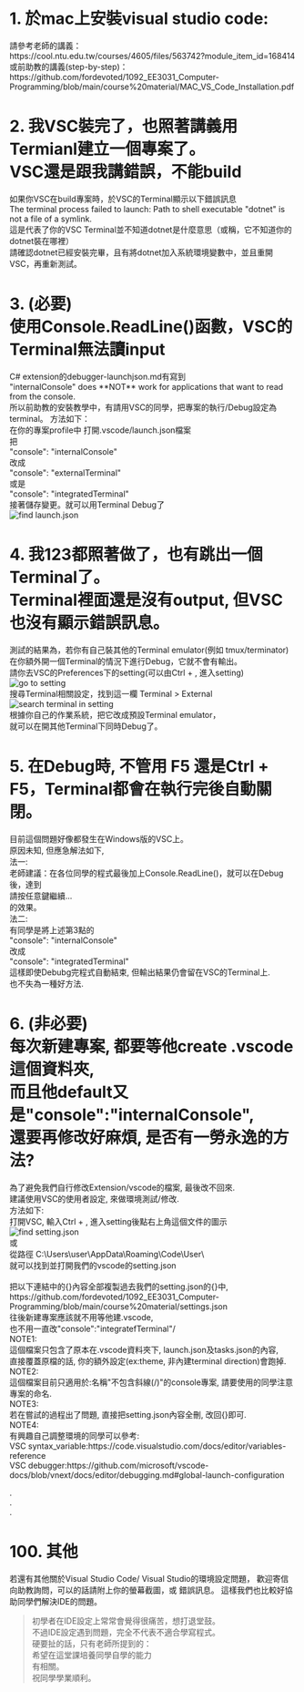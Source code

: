 
<h1>
   1. 於mac上安裝visual studio code:
</h1>
<p>
   請參考老師的講義：</br>
   https://cool.ntu.edu.tw/courses/4605/files/563742?module_item_id=168414</br>
   或前助教的講義(step-by-step)：</br>
   https://github.com/fordevoted/1092_EE3031_Computer-Programming/blob/main/course%20material/MAC_VS_Code_Installation.pdf</br>
</p>
<h1>
   2. 我VSC裝完了，也照著講義用Termianl建立一個專案了。</br>
   VSC還是跟我講錯誤，不能build</h1>
<p>   
   如果你VSC在build專案時，於VSC的Terminal顯示以下錯誤訊息</br>
   The terminal process failed to launch: Path to shell executable "dotnet" is not a file of a symlink.</br>
   這是代表了你的VSC Terminal並不知道dotnet是什麼意思（或稱，它不知道你的dotnet裝在哪裡）</br>
   請確認dotnet已經安裝完畢，且有將dotnet加入系統環境變數中，並且重開VSC，再重新測試。</br>
</p>    
<h1>
   3. (必要)</br>
      使用Console.ReadLine()函數，VSC的Terminal無法讀input</br>
</h1>
<p>
   C# extension的debugger-launchjson.md有寫到</br>
   "internalConsole" does **NOT** work for applications that want to read from the console.</br>
   所以前助教的安裝教學中，有請用VSC的同學，把專案的執行/Debug設定為terminal。
   方法如下：</br>
   在你的專案profile中 打開.vscode/launch.json檔案</br>  
   把</br>
   "console": "internalConsole" </br>
   改成</br>
   "console": "externalTerminal"</br>
   或是</br>
   "console": "integratedTerminal"</br>
   接著儲存變更。就可以用Terminal Debug了</br>
   <img src="https://imgur.com/A9jYPvj.jpg"
     alt="find launch.json"
     style="float: left; margin-right: 10px;" /> </br> 
</p>   
<h1>
4. 我123都照著做了，也有跳出一個Terminal了。</br>
   Terminal裡面還是沒有output, 但VSC也沒有顯示錯誤訊息。</br>
</h1>
<p>
   測試的結果為，若你有自己裝其他的Terminal emulator(例如 tmux/terminator)</br>
   在你額外開一個Terminal的情況下進行Debug，它就不會有輸出。</br>
   請你去VSC的Preferences下的setting(可以由Ctrl + , 進入setting)</br>
   <img src="https://imgur.com/SgdL3YZ.jpg"
     alt="go to setting"
     style="float: left; margin-right: 10px;" /> </br>
   搜尋Terminal相關設定，找到這一欄 Terminal > External</br>
   <img src="https://imgur.com/i27G8Sx.jpg"
    alt="search terminal in setting"
    style="float: left; margin-right: 10px;" /> </br>
   根據你自己的作業系統，把它改成預設Terminal emulator，</br>
   就可以在開其他Terminal下同時Debug了。
</p>   
<h1>
5. 在Debug時, 不管用 F5 還是Ctrl + F5，Terminal都會在執行完後自動關閉。</br>
</h1>
<p>
   目前這個問題好像都發生在Windows版的VSC上。</br>
   原因未知, 但應急解法如下,</br>
   法一:</br>
   老師建議：在各位同學的程式最後加上Console.ReadLine()，就可以在Debug後，達到</br>
   請按任意鍵繼續...</br>
   的效果。</br>
   法二:</br>
   有同學是將上述第3點的</br>
   "console": "internalConsole" </br>
   改成</br>
   "console": "integratedTerminal" </br>
   這樣即使Debubg完程式自動結束, 但輸出結果仍會留在VSC的Terminal上.</br>
   也不失為一種好方法.</br>
</p>

<h1>
6. (非必要)</br>
   每次新建專案, 都要等他create .vscode這個資料夾,</br>
   而且他default又是"console":"internalConsole",</br>
   還要再修改好麻煩, 是否有一勞永逸的方法?
</h1>
<p>
   為了避免我們自行修改Extension/vscode的檔案, 最後改不回來.</br>
   建議使用VSC的使用者設定, 來做環境測試/修改.</br>
   方法如下:</br>
   打開VSC, 輸入Ctrl + , 進入setting後點右上角這個文件的圖示</br>
   <img src="https://imgur.com/2lsq4vj.jpg"
    alt="find setting.json"
    style="float: left; margin-right: 10px;" /> </br>
   或</br>
   從路徑 C:\Users\user\AppData\Roaming\Code\User\ </br>
   就可以找到並打開我們的vscode的setting.json</br>
   </br>
   把以下連結中的{}內容全部複製過去我們的setting.json的{}中,</br>
   https://github.com/fordevoted/1092_EE3031_Computer-Programming/blob/main/course%20material/settings.json</br>
   往後新建專案應該就不用等他建.vscode,</br>
   也不用一直改"console":"integratefTerminal"/</br>
   NOTE1:</br>
   這個檔案只包含了原本在.vscode資料夾下, launch.json及tasks.json的內容, </br>
   直接覆蓋原檔的話, 你的額外設定(ex:theme, 非內建terminal direction)會跑掉.</br>
   NOTE2:</br>
   這個檔案目前只適用於:名稱"不包含斜線(/)"的console專案, 請要使用的同學注意專案的命名.</br>
   NOTE3:</br>
   若在嘗試的過程出了問題, 直接把setting.json內容全刪, 改回{}即可.</br>
   NOTE4:</br>
   有興趣自己調整環境的同學可以參考:</br>
   VSC syntax_variable:https://code.visualstudio.com/docs/editor/variables-reference </br>
   VSC debugger:https://github.com/microsoft/vscode-docs/blob/vnext/docs/editor/debugging.md#global-launch-configuration </br>
</p>
.</br>
.</br>
.</br>
<h1>
100. 其他
</h1>
<p>
   若還有其他關於Visual Studio Code/ Visual Studio的環境設定問題，
   歡迎寄信向助教詢問，可以的話請附上你的螢幕截圖，或 錯誤訊息。
   這樣我們也比較好協助同學們解決IDE的問題。
</p>   
  
>   初學者在IDE設定上常常會覺得很痛苦，想打退堂鼓。</br>
>   不過IDE設定遇到問題，完全不代表不適合學寫程式。</br>
>   硬要扯的話，只有老師所提到的：</br>
>   希望在這堂課培養同學自學的能力</br>
>   有相關。</br>
>   祝同學學業順利。

   

